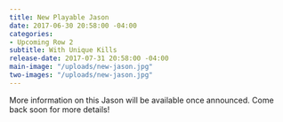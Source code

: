 ```yaml
---
title: New Playable Jason
date: 2017-06-30 20:58:00 -04:00
categories:
- Upcoming Row 2
subtitle: With Unique Kills
release-date: 2017-07-31 20:58:00 -04:00
main-image: "/uploads/new-jason.jpg"
two-images: "/uploads/new-jason.jpg"
---
```


More information on this Jason will be available once announced. Come back soon for more details!